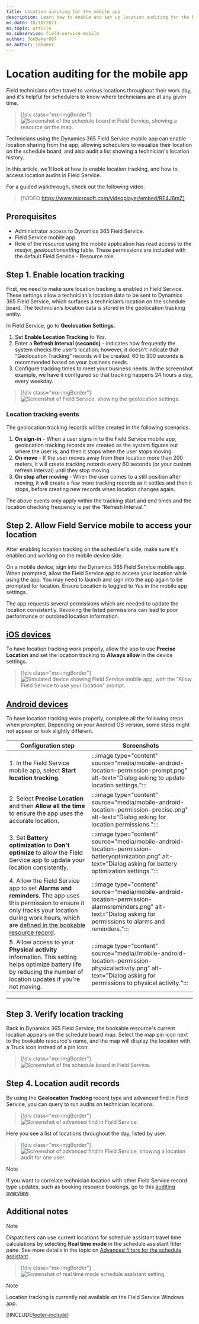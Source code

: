 ```yaml
---
title: Location auditing for the mobile app
description: Learn how to enable and set up location auditing for the Dynamics 365 Field Service mobile app.
ms.date: 10/18/2021
ms.topic: article
ms.subservice: field-service-mobile
author: JonBaker007
ms.author: jobaker
---
```


# Location auditing for the mobile app

Field technicians often travel to various locations throughout their work day, and it's helpful for schedulers to know where technicians are at any given time.

> [!div class="mx-imgBorder"]
> ![Screenshot of the schedule board in Field Service, showing a resource on the map.](./media/mobile-2020-location-auditing-schedule-board.png)

Technicians using the Dynamics 365 Field Service mobile app can enable location sharing from the app, allowing schedulers to visualize their location on the schedule board, and also audit a list showing a technician's location history.

In this article, we'll look at how to enable location tracking, and how to access location audits in Field Service.

For a guided walkthrough, check out the following video.

> [!VIDEO https://www.microsoft.com/videoplayer/embed/RE4J6mZ]

## Prerequisites

- Administrator access to Dynamics 365 Field Service.
- Field Service mobile app.
- Role of the resource using the mobile application has read access to the *msdyn_geolocationsetting* table. These permissions are included with the default Field Service - Resource role.

## Step 1. Enable location tracking

First, we need to make sure location tracking is enabled in Field Service. These settings allow a technician's location data to be sent to Dynamics 365 Field Service, which surfaces a technician’s location on the schedule board. The technician’s location data is stored in the geolocation tracking entity.

In Field Service, go to **Geolocation Settings**.

1. Set **Enable Location Tracking**  to *Yes*.
2. Enter a **Refresh Interval (seconds)** - indicates how frequently the system checks the user’s location; however, it doesn’t indicate that “Geolocation Tracking” records will be created. 60 to 300 seconds is recommended based on your business needs.
3. Configure tracking times to meet your business needs. In the screenshot example, we have it configured so that tracking happens 24 hours a day, every weekday.

> [!div class="mx-imgBorder"]
> ![Screenshot of Field Service, showing the geolocation settings.](./media/mobile-location-geolocation-settings.png)

### Location tracking events

The geolocation tracking records will be created in the following scenarios:

1. **On sign-in** - When a user signs in to the Field Service mobile app, geolocation tracking records are created as the system figures out where the user is, and then it stops when the user stops moving. 
2. **On move** - If the user moves away from their location more than 200 meters, it will create tracking records every 60 seconds (or your custom refresh interval) until they stop moving.
3. **On stop after moving** - When the user comes to a still position after moving, it will create a few more tracking records as it settles and then it stops, before creating new records when location changes again.

The above events only apply within the tracking start and end times and the location checking frequency is per the “Refresh Interval.”

## Step 2. Allow Field Service mobile to access your location

After enabling location tracking on the scheduler's side, make sure it's enabled and working on the mobile device side.

On a mobile device, sign into the Dynamics 365 Field Service mobile app. When prompted, allow the Field Service app to access your location while using the app. You may need to launch and sign into the app again to be prompted for location. Ensure Location is toggled to *Yes* in the mobile app settings.

The app requests several permissions which are needed to update the location consistently. Revoking the listed permissions can lead to poor performance or outdated location information.

## [iOS devices](#tab/iOS)

To have location tracking work properly, allow the app to use **Precise Location** and set the location tracking to **Always allow** in the device settings.

> [!div class="mx-imgBorder"]
> ![Simulated device showing Field Service mobile app, with the "Allow Field Service to use your location" prompt.](./media/mobile-2020-location-auditing-enable.png)

## [Android devices](#tab/Android)

To have location tracking work properly, complete all the following steps when prompted. Depending on your Android OS version, some steps might not appear or look slightly different.

|Configuration step   | Screenshots  |
|---|---|
| 1. In the Field Service mobile app, select **Start location tracking**.  |  :::image type="content" source="media/mobile-android-location-permission-prompt.png" alt-text="Dialog asking to update location settings.":::  |
| 2. Select **Precise Location** and then **Allow all the time** to ensure the app uses the accurate location.    |  :::image type="content" source="media/mobile-android-location-permission-precise.png" alt-text="Dialog asking for location permissions."::: |
| 3. Set **Battery optimization** to **Don't optimize** to allow the Field Service app to update your location consistently.  | :::image type="content" source="media/mobile-android-location-permission-batteryoptimization.png" alt-text="Dialog asking for battery optimization settings.":::  |
| 4. Allow the Field Service app to set **Alarms and reminders**. The app uses this permission to ensure it only tracks your location during work hours, which are [defined in the bookable resource record](set-up-bookable-resources.md#add-work-hours).  | :::image type="content" source="media/mobile-android-location-permission-alarmsreminders.png" alt-text="Dialog asking for permissions to alarms and reminders.":::|
| 5. Allow access to your **Physical activity** information. This setting helps optimize battery life by reducing the number of location updates if you're not moving. | :::image type="content" source="media//mobile-android-location-permission-physicalactivity.png" alt-text="Dialog asking for permissions to physical activity.":::  |

---

## Step 3. Verify location tracking

Back in Dynamics 365 Field Service, the bookable resource's current location appears on the schedule board map. Select the map pin icon next to the bookable resource's name, and the map will display the location with a Truck icon instead of a pin icon.

> [!div class="mx-imgBorder"]
> ![Screenshot of the schedule board in Field Service.](./media/mobile-2020-location-auditing-schedule-board.png)

## Step 4. Location audit records

By using the **Geolocation Tracking** record type and advanced find in Field Service, you can query to run audits on technician locations.

> [!div class="mx-imgBorder"]
> ![Screenshot of advanced find in Field Service.](./media/mobile-location-geolocation-tracking-entity-advance-find.png)

Here you see a list of locations throughout the day, listed by user.

> [!div class="mx-imgBorder"]
> ![Screenshot of advanced find in Field Service, showing a location audit for one user.](./media/mobile-location-geolocation-tracking-results.png)

> [!Note]
> If you want to correlate technician location with other Field Service record type updates, such as booking resource bookings, go to this [auditing overview](/power-platform/admin/audit-data-user-activity).  

## Additional notes

> [!Note]
> Dispatchers can use current locations for schedule assistant travel time calculations by selecting **Real time mode** in the schedule assistant filter pane. See more details in the topic on [Advanced filters for the schedule assistant](schedule-assistant-advanced-filters.md).

> [!div class="mx-imgBorder"]
> ![Screenshot of real time mode schedule assistant setting.](./media/mobile-geofence-real-time-location-filter.png)

> [!Note]
> Location tracking is currently not available on the Field Service Windows app.

[!INCLUDE[footer-include](../../includes/footer-banner.md)]

